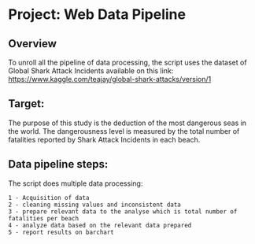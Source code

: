 
# Project: Web Data Pipeline

## Overview

To unroll all the pipeline of data processing, the script uses the dataset of Global Shark Attack Incidents available on this link:
https://www.kaggle.com/teajay/global-shark-attacks/version/1


## Target: 

The purpose of this study is the deduction of the most dangerous seas in the world. The dangerousness level 
is measured by the total number of fatalities reported by Shark Attack Incidents in each beach.

## Data pipeline steps: 

The script does multiple data processing:

    1 - Acquisition of data
    2 - cleaning missing values and inconsistent data
    3 - prepare relevant data to the analyse which is total number of fatalities per beach
    4 - analyze data based on the relevant data prepared
    5 - report results on barchart
 
